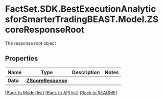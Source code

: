 # FactSet.SDK.BestExecutionAnalyticsforSmarterTradingBEAST.Model.ZScoreResponseRoot
The response root object

## Properties

Name | Type | Description | Notes
------------ | ------------- | ------------- | -------------
**Data** | [**ZScoreResponse**](ZScoreResponse.md) |  | 

[[Back to Model list]](../README.md#documentation-for-models) [[Back to API list]](../README.md#documentation-for-api-endpoints) [[Back to README]](../README.md)

